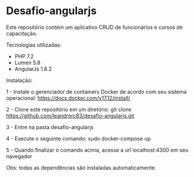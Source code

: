 # Desafio-angularjs

Este repositório contém um aplicativo CRUD de funcionários e cursos de capacitação.

Tecnologias utilizadas:
- PHP 7.2
- Lumen 5.8
- AngularJs 1.8.2

Instalação:

1 - Instale o gerenciador de containers Docker de acordo com seu sistema operacional:
https://docs.docker.com/v17.12/install/

2 - Clone este repositório em um diretório:
git clone https://github.com/leandrorc83/desafio-angularjs.git

3 - Entre na pasta desafio-angularjs

4 - Execute o seguinte comando:
sudo docker-compose up

5 - Quando finalizar o comando acima, acesse a url localhost:4300 em seu navegador

Obs: todas as dependências são instaladas automaticamente.
